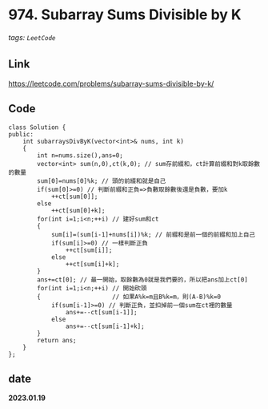 # 974. Subarray Sums Divisible by K
###### tags: `LeetCode`
## **Link**
https://leetcode.com/problems/subarray-sums-divisible-by-k/

## **Code**
```cpp=
class Solution {
public:
    int subarraysDivByK(vector<int>& nums, int k) 
    {
        int n=nums.size(),ans=0;
        vector<int> sum(n,0),ct(k,0); // sum存前綴和，ct計算前綴和對k取餘數的數量
        sum[0]=nums[0]%k; // 頭的前綴和就是自己
        if(sum[0]>=0) // 判斷前綴和正負=>負數取餘數後還是負數，要加k
            ++ct[sum[0]];
        else
            ++ct[sum[0]+k];
        for(int i=1;i<n;++i) // 建好sum和ct
        {
            sum[i]=(sum[i-1]+nums[i])%k; // 前綴和是前一個的前綴和加上自己
            if(sum[i]>=0) // 一樣判斷正負
                ++ct[sum[i]];
            else
                ++ct[sum[i]+k];
        }
        ans+=ct[0]; // 最一開始，取餘數為0就是我們要的，所以把ans加上ct[0]
        for(int i=1;i<n;++i) // 開始砍頭
        {                    // 如果A%k=m且B%k=m，則(A-B)%k=0
            if(sum[i-1]>=0) // 判斷正負，並扣掉前一個sum在ct裡的數量
                ans+=--ct[sum[i-1]];
            else
                ans+=--ct[sum[i-1]+k];
        }
        return ans;
    }
};
```
## date
**2023.01.19**

